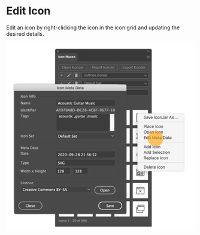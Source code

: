 # Edit Icon

Edit an icon by right-clicking the icon in the icon grid and updating the desired details.

![Edit Icon](./images/edit-icon.png#half-size)
